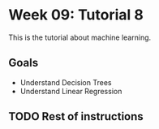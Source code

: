 # Week 09: Tutorial 8

This is the tutorial about machine learning.

## Goals

- Understand Decision Trees
- Understand Linear Regression

## TODO Rest of instructions